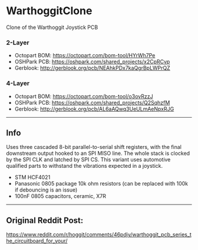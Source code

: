 # WarthoggitClone
Clone of the Warthoggit Joystick PCB

### 2-Layer
* Octopart BOM: https://octopart.com/bom-tool/HYrWh7Pe
* OSHPark PCB: https://oshpark.com/shared_projects/x2CpRCvp
* Gerblook: http://gerblook.org/pcb/NEAhkPDx7kaQgrBpLWPrQZ

### 4-Layer
* Octopart BOM: https://octopart.com/bom-tool/o3ovRzzJ
* OSHPark PCB: https://oshpark.com/shared_projects/Q2SqhzfM
* Gerblook: http://gerblook.org/pcb/AL6aAQwq3UeULmAeNpxRJG

---
## Info

Uses three cascaded 8-bit parallel-to-serial shift registers, with the final downstream output hooked to an SPI MISO line.  The whole stack is clocked by the SPI CLK and latched by SPI CS.  This variant uses automotive qualified parts to withstand the vibrations expected in a joystick.

* STM HCF4021
* Panasonic 0805 package 10k ohm resistors (can be replaced with 100k if debouncing is an issue)
* 100nF 0805 capacitors, ceramic, X7R

---

## Original Reddit Post:
https://www.reddit.com/r/hoggit/comments/46pdjy/warthoggit_pcb_series_the_circuitboard_for_your/
